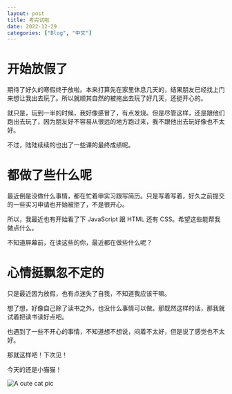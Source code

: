 ```yaml
---
layout: post
title: 考完试啦
date: 2022-12-29
categories: ["Blog", "中文"]
---
```


# 开始放假了

期待了好久的寒假终于放啦。本来打算先在家里休息几天的，结果朋友已经找上门来想让我出去玩了。所以就顺其自然的被拖出去玩了好几天，还挺开心的。

就只是，玩到一半的时候，我好像感冒了，有点发烧。但是尽管这样，还是跟他们跑出去玩了，因为朋友好不容易从很远的地方跑过来，我不跟他出去玩好像也不太好。

不过，陆陆续续的也出了一些课的最终成绩呢。

# 都做了些什么呢

最近倒是没做什么事情，都在忙着申实习跟写简历。只是写着写着，好久之前提交的一些实习申请也开始被拒了，不是很开心。

所以，我最近也有开始看了下 JavaScript 跟 HTML 还有 CSS。希望这些能帮我做点什么。

不知道屏幕前，在读这些的你，最近都在做些什么呢？

# 心情挺飘忽不定的

只是最近因为放假，也有点迷失了自我，不知道我应该干嘛。

想了想，好像自己除了读书之外，也没什么事情可以做。那既然这样的话，那我就试着把读书读好点吧。

也遇到了一些不开心的事情，不知道想不想说，闷着不太好，但是说了感觉也不太好。

那就这样吧！下次见！

今天的还是小猫猫！

![A cute cat pic](https://img.freepik.com/free-vector/cute-cat-holding-cheek-cartoon-vector-icon-illustration-animal-nature-icon-concept-isolated-premium_138676-4552.jpg?w=2000)
